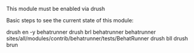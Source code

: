 This module must be enabled via drush

Basic steps to see the current state of this module:

drush en -y behatrunner
drush brl behatrunner behatrunner sites/all/modules/contrib/behatrunner/tests/BehatRunner
drush bll
drush brun

